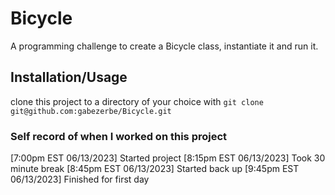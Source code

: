 # Bicycle
A programming challenge to create a Bicycle class, instantiate it and run it.

## Installation/Usage
clone this project to a directory of your choice with
``git clone git@github.com:gabezerbe/Bicycle.git``


### Self record of when I worked on this project
[7:00pm EST 06/13/2023] Started project
[8:15pm EST 06/13/2023] Took 30 minute break
[8:45pm EST 06/13/2023] Started back up
[9:45pm EST 06/13/2023] Finished for first day

